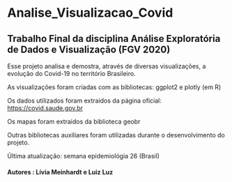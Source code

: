 # Analise_Visualizacao_Covid
## Trabalho Final da disciplina Análise Exploratória de Dados e Visualização (FGV 2020)

Esse projeto analisa e demostra, através de diversas visualizações, a evolução do Covid-19 no território Brasileiro. 

As visualizações foram criadas com as bibliotecas: ggplot2 e plotly (em R)

Os dados utilizados foram extraidos da página oficial: https://covid.saude.gov.br

Os mapas foram extraidos da biblioteca geobr

Outras bibliotecas auxiliares foram utilizadas durante o desenvolvimento do projeto. 

Última atualização: semana epidemiológia 26 (Brasil)

#### Autores : Lívia Meinhardt e Luiz Luz 
